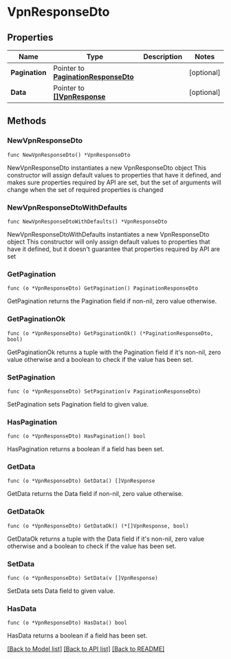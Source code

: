 # VpnResponseDto

## Properties

Name | Type | Description | Notes
------------ | ------------- | ------------- | -------------
**Pagination** | Pointer to [**PaginationResponseDto**](PaginationResponseDto.md) |  | [optional] 
**Data** | Pointer to [**[]VpnResponse**](VpnResponse.md) |  | [optional] 

## Methods

### NewVpnResponseDto

`func NewVpnResponseDto() *VpnResponseDto`

NewVpnResponseDto instantiates a new VpnResponseDto object
This constructor will assign default values to properties that have it defined,
and makes sure properties required by API are set, but the set of arguments
will change when the set of required properties is changed

### NewVpnResponseDtoWithDefaults

`func NewVpnResponseDtoWithDefaults() *VpnResponseDto`

NewVpnResponseDtoWithDefaults instantiates a new VpnResponseDto object
This constructor will only assign default values to properties that have it defined,
but it doesn't guarantee that properties required by API are set

### GetPagination

`func (o *VpnResponseDto) GetPagination() PaginationResponseDto`

GetPagination returns the Pagination field if non-nil, zero value otherwise.

### GetPaginationOk

`func (o *VpnResponseDto) GetPaginationOk() (*PaginationResponseDto, bool)`

GetPaginationOk returns a tuple with the Pagination field if it's non-nil, zero value otherwise
and a boolean to check if the value has been set.

### SetPagination

`func (o *VpnResponseDto) SetPagination(v PaginationResponseDto)`

SetPagination sets Pagination field to given value.

### HasPagination

`func (o *VpnResponseDto) HasPagination() bool`

HasPagination returns a boolean if a field has been set.

### GetData

`func (o *VpnResponseDto) GetData() []VpnResponse`

GetData returns the Data field if non-nil, zero value otherwise.

### GetDataOk

`func (o *VpnResponseDto) GetDataOk() (*[]VpnResponse, bool)`

GetDataOk returns a tuple with the Data field if it's non-nil, zero value otherwise
and a boolean to check if the value has been set.

### SetData

`func (o *VpnResponseDto) SetData(v []VpnResponse)`

SetData sets Data field to given value.

### HasData

`func (o *VpnResponseDto) HasData() bool`

HasData returns a boolean if a field has been set.


[[Back to Model list]](../README.md#documentation-for-models) [[Back to API list]](../README.md#documentation-for-api-endpoints) [[Back to README]](../README.md)


